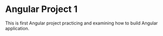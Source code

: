 # Angular Project 1

This is first Angular project practicing and examining how to build Angular application.
